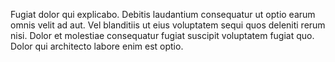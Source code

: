 Fugiat dolor qui explicabo. Debitis laudantium consequatur ut optio earum omnis velit ad aut. Vel blanditiis ut eius voluptatem sequi quos deleniti rerum nisi. Dolor et molestiae consequatur fugiat suscipit voluptatem fugiat quo. Dolor qui architecto labore enim est optio.